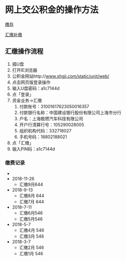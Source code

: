 # 网上交公积金的操作方法

[缴存](http://www.shgjj.com/html/ywznjc/84868.html)

[汇缴补缴](http://www.shgjj.com/html/ywznjc/84873.html)

## 汇缴操作流程

1. 插U盘
2. 打开IE浏览器
3. 公积金网站http://www.shgjj.com/static/unit/web/
4. 点击网页版登录操作
5. 输入U盘密码：a1c7144d
6. 点「登录」
7. 资金业务→汇缴
	1. 付款账号：31001617623050016357
	2. 付款银行名称：中国建设银行股份有限公司上海市分行
	3. 户名：上海极燃汽车科技有限公司
	4. 开户行清算行号：105290028005
	5. 组织机构代码：332718027
	6. 手机号码：18802188021
8. 点「汇缴」
9. 输入PIN码：a1c7144d



### 缴费记录

- 
- 2018-11-26 
	- 汇缴9月644
- 2018-9-13
	- 汇缴8月 644
	- 汇缴7月 644
- 2018-7-11
	- 汇缴6月546
	- 汇缴5月546
- 2018-5-7
	- 汇缴4月 546
	- 汇缴3月 546
- 2018-3-7
	- 汇缴2月 546
	- 汇缴1月 546





